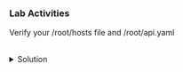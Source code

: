 ### Lab Activities
Verify your /root/hosts file and /root/api.yaml


<br>
<details>
<summary>Solution</summary>

```plain
cat /root/hosts
```{{exec}}

```plain
cat /root/api.yaml
```{{exec}}

Run the Playbook to see the output
```plain
ansible-playbook api.yaml
```{{exec}}

Edit the playbook to give you just the information on the first entry.
Uncomment these lines
```
    #- name: Debug variables to view contents
    #  debug:
    #    var: swapi.json.results[0]
```

</details>